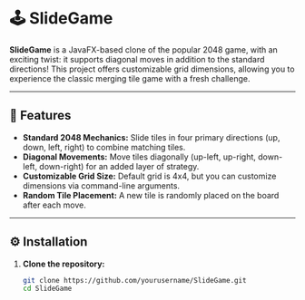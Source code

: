 
# 🕹️ SlideGame

**SlideGame** is a JavaFX-based clone of the popular 2048 game, with an exciting twist: it supports diagonal moves in addition to the standard directions! This project offers customizable grid dimensions, allowing you to experience the classic merging tile game with a fresh challenge.

---

## 🚀 Features

- **Standard 2048 Mechanics:** Slide tiles in four primary directions (up, down, left, right) to combine matching tiles.  
- **Diagonal Movements:** Move tiles diagonally (up-left, up-right, down-left, down-right) for an added layer of strategy.  
- **Customizable Grid Size:** Default grid is 4x4, but you can customize dimensions via command-line arguments.  
- **Random Tile Placement:** A new tile is randomly placed on the board after each move.

---

## ⚙️ Installation

1. **Clone the repository:**
   ```bash
   git clone https://github.com/yourusername/SlideGame.git
   cd SlideGame
